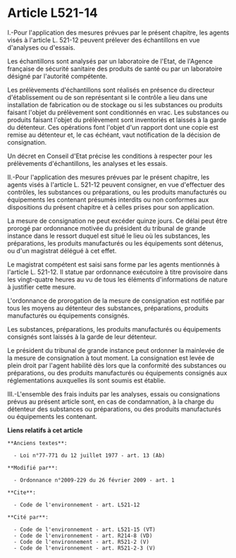 # Article L521-14

I.-Pour l'application des mesures prévues par le présent chapitre, les agents visés à l'article L. 521-12 peuvent prélever
des échantillons en vue d'analyses ou d'essais. 

Les échantillons sont analysés par un laboratoire de l'Etat, de l'Agence française de sécurité sanitaire des produits de
santé ou par un laboratoire désigné par l'autorité compétente. 

Les prélèvements d'échantillons sont réalisés en présence du directeur d'établissement ou de son représentant si le contrôle
a lieu dans une installation de fabrication ou de stockage ou si les substances ou produits faisant l'objet du prélèvement
sont conditionnés en vrac. Les substances ou produits faisant l'objet du prélèvement sont inventoriés et laissés à la garde
du détenteur. Ces opérations font l'objet d'un rapport dont une copie est remise au détenteur et, le cas échéant, vaut
notification de la décision de consignation. 

Un décret en Conseil d'Etat précise les conditions à respecter pour les prélèvements d'échantillons, les analyses et les
essais. 

II.-Pour l'application des mesures prévues par le présent chapitre, les agents visés à l'article L. 521-12 peuvent consigner,
en vue d'effectuer des contrôles, les substances ou préparations, ou les produits manufacturés ou équipements les contenant
présumés interdits ou non conformes aux dispositions du présent chapitre et à celles prises pour son application. 

La mesure de consignation ne peut excéder quinze jours. Ce délai peut être prorogé par ordonnance motivée du président du
tribunal de grande instance dans le ressort duquel est situé le lieu où les substances, les préparations, les produits
manufacturés ou les équipements sont détenus, ou d'un magistrat délégué à cet effet. 

Le magistrat compétent est saisi sans forme par les agents mentionnés à l'article L. 521-12. Il statue par ordonnance
exécutoire à titre provisoire dans les vingt-quatre heures au vu de tous les éléments d'informations de nature à justifier
cette mesure.

L'ordonnance de prorogation de la mesure de consignation est notifiée par tous les moyens au détenteur des substances,
préparations, produits manufacturés ou équipements consignés. 

Les substances, préparations, les produits manufacturés ou équipements consignés sont laissés à la garde de leur détenteur. 

Le président du tribunal de grande instance peut ordonner la mainlevée de la mesure de consignation à tout moment. La
consignation est levée de plein droit par l'agent habilité dès lors que la conformité des substances ou préparations, ou des
produits manufacturés ou équipements consignés aux réglementations auxquelles ils sont soumis est établie. 

III.-L'ensemble des frais induits par les analyses, essais ou consignations prévus au présent article sont, en cas de
condamnation, à la charge du détenteur des substances ou préparations, ou des produits manufacturés ou équipements les
contenant.

**Liens relatifs à cet article**

	**Anciens textes**:

	  - Loi n°77-771 du 12 juillet 1977 - art. 13 (Ab)

	**Modifié par**:

	  - Ordonnance n°2009-229 du 26 février 2009 - art. 1

	**Cite**:

	  - Code de l'environnement - art. L521-12

	**Cité par**:

	  - Code de l'environnement - art. L521-15 (VT)
	  - Code de l'environnement - art. R214-8 (VD)
	  - Code de l'environnement - art. R521-2 (V)
	  - Code de l'environnement - art. R521-2-3 (V)
